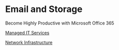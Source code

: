 # Email and Storage
Become Highly Productive with Microsoft Office 365

[Managed IT Services](/Managed-IT-Services/index.md)

[Network Infrastructure](/Managed-IT-Services/Network-Infrastructure.md)
